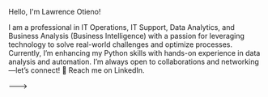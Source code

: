Hello, I'm Lawrence Otieno!

I am a professional in IT Operations, IT Support, Data Analytics, and Business Analysis (Business Intelligence) with a passion for leveraging technology to solve real-world challenges and optimize processes. Currently, I’m enhancing my Python skills with hands-on experience in data analysis and automation.
I’m always open to collaborations and networking—let’s connect!
📩 Reach me on LinkedIn.


--->
